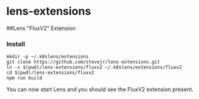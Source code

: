 # lens-extensions

##Lens "FluxV2" Extension

### Install

```
mkdir -p ~/.k8slens/extensions
git clone https://github.com/stevejr/lens-extensions.git
ln -s $(pwd)/lens-extensions/fluxv2 ~/.k8slens/extensions/fluxv2
cd $(pwd)/lens-extensions/fluxv2
npm run build
```

You can now start Lens and you should see the FluxV2 extension present.
